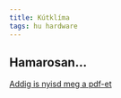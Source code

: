 ```yaml
---
title: Kútklíma
tags: hu hardware
---
```

## Hamarosan...
[Addig is nyisd meg a pdf-et](/blog/kutklima.pdf)